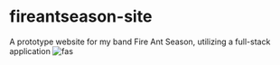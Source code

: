 # fireantseason-site
A prototype website for my band Fire Ant Season, utilizing a full-stack application 
![fas](https://github.com/greenteaisgreat/fireantseason-site/assets/49956464/3d169fee-ba34-4920-8e6c-8a6c9d00bd98)
